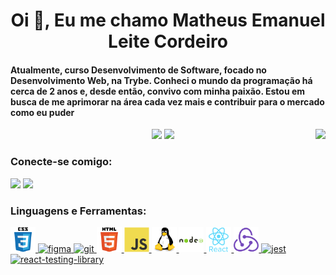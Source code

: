 <h1 align="center">Oi 👋, Eu me chamo Matheus Emanuel Leite Cordeiro</h1>
<h4 align="left">Atualmente, curso Desenvolvimento de Software, focado no Desenvolvimento Web, na Trybe. Conheci o mundo da programação há cerca de 2 anos e, desde então, convivo com minha paixão. Estou em busca de me aprimorar na área cada vez mais e contribuir para o mercado como eu puder</h4>

<img align="right" src="https://cdn-icons-png.flaticon.com/512/4668/4668078.png"></img>

<div align="center">
  <img height="160em" src="https://github-readme-stats.vercel.app/api?username=MatheusleiteCordeiro&show_icons=true&theme=tokyonight&include_all_commits=true&count_private=true"/>
  <img height="160em" src="https://github-readme-stats.vercel.app/api/top-langs/?username=MatheusleiteCordeiro&layout=compact&langs_count=7&theme=tokyonight"/>
</div>

<h3 align="left">Conecte-se comigo:</h3>
<p align="left">
  <a href = "mailto:calvi.vitoria@gmail.com"><img src="https://img.shields.io/badge/-Gmail-%23333?style=for-the-badge&logo=gmail&logoColor=white" target="_blank"></a> <a href="https://www.linkedin.com/in/matheus-leite-cordeiro/" target="_blank"><img src="https://img.shields.io/badge/-LinkedIn-0ba2be?style=for-the-badge&logo=linkedin&logoColor=white" target="_blank"></a> 
  </a>
</p>

<h3 align="left">Linguagens e Ferramentas:</h3>
<p align="left"> <a href="https://www.w3schools.com/css/" target="_blank" rel="noreferrer"> <img src="https://raw.githubusercontent.com/devicons/devicon/master/icons/css3/css3-original-wordmark.svg" alt="css3" width="40" height="40"/> </a> <a href="https://www.figma.com/" target="_blank" rel="noreferrer"> <img src="https://www.vectorlogo.zone/logos/figma/figma-icon.svg" alt="figma" width="40" height="40"/> </a> <a href="https://git-scm.com/" target="_blank" rel="noreferrer"> <img src="https://www.vectorlogo.zone/logos/git-scm/git-scm-icon.svg" alt="git" width="40" height="40"/> </a> <a href="https://www.w3.org/html/" target="_blank" rel="noreferrer"> <img src="https://raw.githubusercontent.com/devicons/devicon/master/icons/html5/html5-original-wordmark.svg" alt="html5" width="40" height="40"/> </a> <a href="https://developer.mozilla.org/en-US/docs/Web/JavaScript" target="_blank" rel="noreferrer"> <img src="https://raw.githubusercontent.com/devicons/devicon/master/icons/javascript/javascript-original.svg" alt="javascript" width="40" height="40"/> </a> <a href="https://www.linux.org/" target="_blank" rel="noreferrer"> <img src="https://raw.githubusercontent.com/devicons/devicon/master/icons/linux/linux-original.svg" alt="linux" width="40" height="40"/> </a> <a href="https://nodejs.org" target="_blank" rel="noreferrer"> <img src="https://raw.githubusercontent.com/devicons/devicon/master/icons/nodejs/nodejs-original-wordmark.svg" alt="nodejs" width="40" height="40"/> </a> <a href="https://reactjs.org/" target="_blank" rel="noreferrer"> <img src="https://raw.githubusercontent.com/devicons/devicon/master/icons/react/react-original-wordmark.svg" alt="react" width="40" height="40"/> </a> <a href="https://redux.js.org" target="_blank" rel="noreferrer"> <img src="https://raw.githubusercontent.com/devicons/devicon/master/icons/redux/redux-original.svg" alt="redux" width="40" height="40"/> </a> <a href="https://jestjs.io/" target="_blank" rel="noreferrer"> <img src="https://cdn.icon-icons.com/icons2/2107/PNG/128/file_type_jest_icon_130514.png" alt="jest" width="40" height="40"/> </a> <a href="https://testing-library.com/docs/react-testing-library/intro/" target="_blank" rel="noreferrer"> <img src="https://testing-library.com/img/octopus-128x128.png" alt="react-testing-library" width="40" height="40"/> </a> </p

